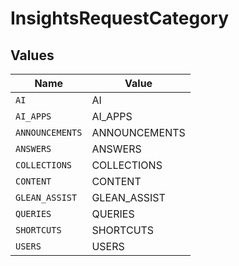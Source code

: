 # InsightsRequestCategory


## Values

| Name            | Value           |
| --------------- | --------------- |
| `AI`            | AI              |
| `AI_APPS`       | AI_APPS         |
| `ANNOUNCEMENTS` | ANNOUNCEMENTS   |
| `ANSWERS`       | ANSWERS         |
| `COLLECTIONS`   | COLLECTIONS     |
| `CONTENT`       | CONTENT         |
| `GLEAN_ASSIST`  | GLEAN_ASSIST    |
| `QUERIES`       | QUERIES         |
| `SHORTCUTS`     | SHORTCUTS       |
| `USERS`         | USERS           |